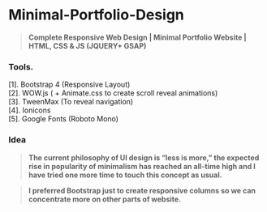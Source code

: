# Minimal-Portfolio-Design

> **Complete Responsive Web Design | Minimal Portfolio Website | HTML, CSS & JS (JQUERY+ GSAP)**

### Tools.

[1]. Bootstrap 4 (Responsive Layout)<br>
[2]. WOW.js ( + Animate.css to create scroll reveal animations)<br>
[3]. TweenMax (To reveal navigation)<br>
[4]. Ionicons<br>
[5]. Google Fonts (Roboto Mono)


### Idea

> **The current philosophy of UI design is “less is more,” 
the expected rise in popularity of minimalism has reached an all-time high and I have tried one more time to touch this concept as usual.**

> **I preferred **Bootstrap** just to create responsive columns so we can concentrate more on other parts of website.**
